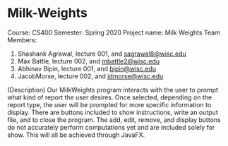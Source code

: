 # Milk-Weights


Course: CS400 
Semester: Spring 2020
Project name: Milk Weights
Team Members:
1. Shashank Agrawal, lecture 001, and sagrawal8@wisc.edu
2. Max Battle, lecture 002, and mbattle2@wisc.edu
3. Abhinav Bipin, lecture 001, and bipin@wisc.edu
4. JacobMorse, lecture 002, and jdmorse@wisc.edu
 
(Description)
Our MilkWeights program interacts with the user to prompt what kind of report the user desires. Once selected, depending on the report type, the user will be prompted for more specific information to display. There are buttons included to show instructions, write an output file, and to close the program. The add, edit, remove, and display buttons do not accurately perform computations yet and are included solely for show. This will all be achieved through JavaFX. 
